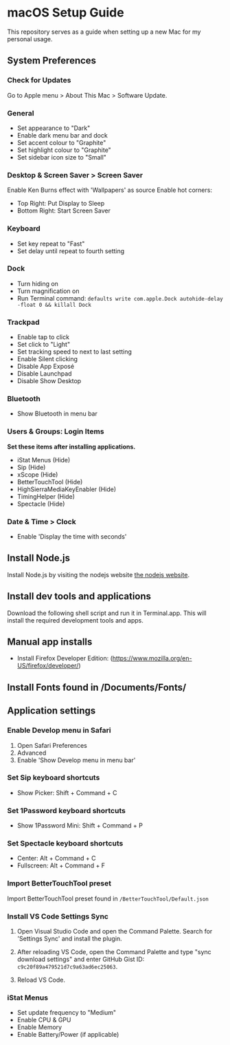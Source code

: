 # macOS Setup Guide
This repository serves as a guide when setting up a new Mac for my personal usage.

## System Preferences
### Check for Updates
Go to Apple menu > About This Mac > Software Update.

### General
- Set appearance to "Dark"
- Enable dark menu bar and dock
- Set accent colour to "Graphite"
- Set highlight colour to "Graphite"
- Set sidebar icon size to "Small"

### Desktop & Screen Saver > Screen Saver
Enable Ken Burns effect with 'Wallpapers' as source
Enable hot corners:
- Top Right: Put Display to Sleep
- Bottom Right: Start Screen Saver

### Keyboard
- Set key repeat to "Fast"
- Set delay until repeat to fourth setting

### Dock
- Turn hiding on
- Turn magnification on
- Run Terminal command: `defaults write com.apple.Dock autohide-delay -float 0 && killall Dock`

### Trackpad
- Enable tap to click
- Set click to "Light"
- Set tracking speed to next to last setting
- Enable Silent clicking
- Disable App Exposé
- Disable Launchpad
- Disable Show Desktop

### Bluetooth
- Show Bluetooth in menu bar

### Users & Groups: Login Items
**Set these items after installing applications.**
- iStat Menus (Hide)
- Sip (Hide)
- xScope (Hide)
- BetterTouchTool (Hide)
- HighSierraMediaKeyEnabler (Hide)
- TimingHelper (Hide)
- Spectacle (Hide)

### Date & Time > Clock
- Enable 'Display the time with seconds'

## Install Node.js
Install Node.js by visiting the nodejs website [the nodejs website](https://nodejs.org/en/download/current/).

## Install dev tools and applications
Download the following shell script and run it in Terminal.app. This will install the required development tools and apps.

## Manual app installs
- Install Firefox Developer Edition: (https://www.mozilla.org/en-US/firefox/developer/)

## Install Fonts found in /Documents/Fonts/

## Application settings
### Enable Develop menu in Safari
1. Open Safari Preferences
2. Advanced
3. Enable 'Show Develop menu in menu bar'

### Set Sip keyboard shortcuts
- Show Picker: Shift + Command + C

### Set 1Password keyboard shortcuts
- Show 1Password Mini: Shift + Command + P

### Set Spectacle keyboard shortcuts
- Center: Alt + Command + C
- Fullscreen: Alt + Command + F

### Import BetterTouchTool preset
Import BetterTouchTool preset found in `/BetterTouchTool/Default.json`

### Install VS Code Settings Sync
1. Open Visual Studio Code and open the Command Palette. Search for 'Settings Sync' and install the plugin.

2. After reloading VS Code, open the Command Palette and type "sync download settings" and enter GitHub Gist ID: `c9c20f89a479521d7c9a63ad6ec25063`.

3. Reload VS Code.

### iStat Menus
- Set update frequency to "Medium"
- Enable CPU & GPU
- Enable Memory
- Enable Battery/Power (if applicable)